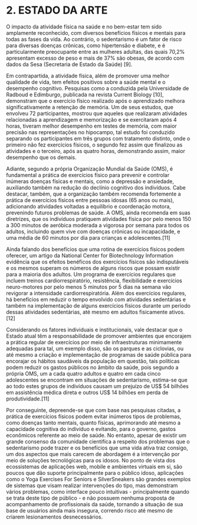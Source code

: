 # 2. ESTADO DA ARTE

O impacto da atividade física na saúde e no bem-estar tem sido amplamente reconhecido, com diversos benefícios físicos e mentais para todas as fases da vida. Ao contrário, o sedentarismo é um fator de risco para diversas doenças crônicas, como hipertensão e diabete, e é particularmente preocupante entre as mulheres adultas, das quais 70,2% apresentam excesso de peso e mais de 37% são obesas, de acordo com dados da Sesa (Secretaria de Estado da Saúde) [9].

Em contrapartida, a atividade física, além de promover uma melhor qualidade de vida, tem efeitos positivos sobre a saúde mental e o desempenho cognitivo. Pesquisas como a conduzida pela Universidade de Radboud e Edimburgo, publicada na revista Current Biology [10], demonstram que o exercício físico realizado após o aprendizado melhora significativamente a retenção de memória. Um de seus estudos, que envolveu 72 participantes, mostrou que aqueles que realizaram atividades relacionadas a aprendizagem e memorização e se exercitaram após 4 horas, tiveram melhor desempenho em testes de memória, com maior precisão nas representações no hipocampo, tal estudo foi conduzido separando os participantes em três grupos com tratamento distinto, onde o primeiro não fez exercícios físicos, o segundo fez assim que finalizou as atividades e o terceiro, após as quatro horas, demonstrando assim, maior desempenho que os demais.

Adiante, segundo a própria Organização Mundial da Saúde (OMS), é fundamental a prática de exercícios físico para prevenir e controlar inúmeras doenças físicas e mentais, como a depressão e ansiedade, auxiliando também na redução do declínio cognitivo dos indivíduos. Cabe destacar, também, que a organização também recomenda fortemente a prática de exercícios físicos entre pessoas idosas (65 anos ou mais), adicionando atividades voltadas a equilíbrio e coordenação motora, prevenindo futuros problemas de saúde. A OMS, ainda recomenda em suas diretrizes, que os indivíduos pratiquem atividades física por pelo menos 150 a 300 minutos de aeróbica moderada a vigorosa por semana para todos os adultos, incluindo quem vive com doenças crônicas ou incapacidade, e uma média de 60 minutos por dia para crianças e adolescentes.[11]

Ainda falando dos benefícios que uma rotina de exercícios físicos podem oferecer, um artigo da National Center for Biotechnology Information evidência que os efeitos benéficos dos exercícios físicos são indisputáveis e os mesmos superam os números de alguns riscos que possam existir para a maioria dos adultos. Um programa de exercícios regulares que incluem treinos cardiorrespiratório, resistência, flexibilidade e exercícios neuro-motores por pelo menos 5 minutos por 5 dias na semana vão revigorar a intensidade cardiorrespiratória. Além dos exercícios regulares, há benefícios em reduzir o tempo envolvido com atividades sedentárias e também na implementação de alguns exercícios físicos durante um período dessas atividades sedentárias, até mesmo em adultos fisicamente ativos.[12]

Considerando os fatores individuais e institucionais, vale destacar que o Estado atual têm a responsabilidade de promover ambientes que encorajem a prática regular de exercícios por meio de infraestruturas minimamente adequadas para tal, um exemplo disso, são os parques e as ciclovias, ou até mesmo a criação e implementação de programas de saúde pública para encorajar os hábitos saudáveis da população em questão, tais políticas podem reduzir os gastos públicos no âmbito da saúde, pois segundo a própria OMS, um a cada quatro adultos e quatro em cada cinco adolescentes se encontram em situações de sedentarismo, estima-se que ao todo estes grupos de indivíduos causam um prejuízo de US$ 54 bilhões em assistência médica direta e outros US$ 14 bilhões em perda de produtividade.[11]

Por conseguinte, depreende-se que com base nas pesquisas citadas, a prática de exercícios físicos podem evitar inúmeros tipos de problemas, como doenças tanto mentais, quanto físicas, aprimorando até mesmo a capacidade cognitiva do indivíduo e evitando, para o governo, gastos econômicos referente ao meio de saúde. No entanto, apesar de existir um grande consenso da comunidade cientifica a respeito dos problemas que o sedentarismo pode trazer e os benefícios que uma vida ativa traz consigo, um dos aspectos que mais carecem de abordagem é a intervenção por meio de soluções tecnológicas para os idosos. No ponto de vista dos ecossistemas de aplicações web, mobile e ambientes virtuais em si, são poucos que dão suporte principalmente para o público idoso, aplicações como o Yoga Exercises For Seniors e SilverSneakers são grandes exemplos de sistemas que visam realizar intervenções do tipo, mas demonstram vários problemas, como interface pouco intuitivas - principalmente quando se trata deste tipo de público - e não possuem nenhuma proposta de acompanhamento de profissionais da saúde, tornando a situação de sua base de usuários ainda mais insegura, correndo risco até mesmo de criarem lesionamentos desnecessários.
